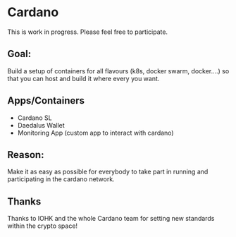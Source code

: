 # Cardano

This is work in progress. Please feel free to participate.

## Goal:
Build a setup of containers for all flavours (k8s, docker swarm, docker....) so that you can host and build it where every you want.

## Apps/Containers
- Cardano SL
- Daedalus Wallet
- Monitoring App (custom app to interact with cardano)

## Reason:
Make it as easy as possible for everybody to take part in running and participating in the cardano network.

## Thanks
Thanks to IOHK and the whole Cardano team for setting new standards within the crypto space!
